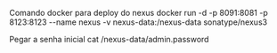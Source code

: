 Comando docker para deploy do nexus
docker run -d -p 8091:8081 -p 8123:8123 --name nexus -v nexus-data:/nexus-data sonatype/nexus3

Pegar a senha inicial
cat /nexus-data/admin.password